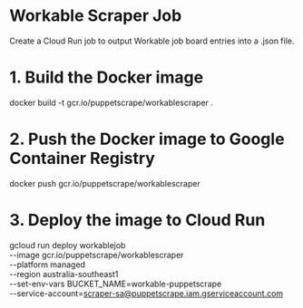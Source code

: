 # Workable Scraper Job

Create a Cloud Run job to output Workable job board entries into a .json file.


# 1. Build the Docker image
docker build -t gcr.io/puppetscrape/workablescraper .

# 2. Push the Docker image to Google Container Registry
docker push gcr.io/puppetscrape/workablescraper

# 3. Deploy the image to Cloud Run
gcloud run deploy workablejob \
  --image gcr.io/puppetscrape/workablescraper \
  --platform managed \
  --region australia-southeast1 \
  --set-env-vars BUCKET_NAME=workable-puppetscrape \
  --service-account=scraper-sa@puppetscrape.iam.gserviceaccount.com
